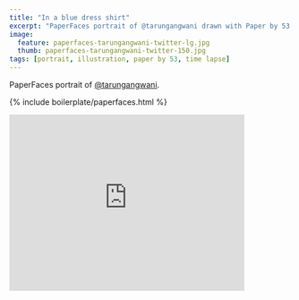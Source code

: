 ```yaml
---
title: "In a blue dress shirt"
excerpt: "PaperFaces portrait of @tarungangwani drawn with Paper by 53 on an iPad."
image: 
  feature: paperfaces-tarungangwani-twitter-lg.jpg
  thumb: paperfaces-tarungangwani-twitter-150.jpg
tags: [portrait, illustration, paper by 53, time lapse]
---
```


PaperFaces portrait of [@tarungangwani](http://twitter.com/tarungangwani).

{% include boilerplate/paperfaces.html %}

<iframe width="420" height="315" src="http://www.youtube.com/embed/1Q6fjg5G_GA" frameborder="0"> </iframe>
